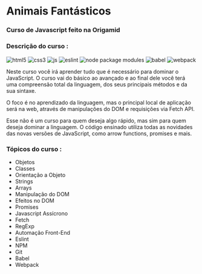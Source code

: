 # Animais Fantásticos

### Curso de Javascript feito na Origamid

### Descrição do curso :

<img align="center" alt="html5"
  src="https://img.shields.io/badge/HTML5-E34F26?style=for-the-badge&logo=html5&logoColor=white" />
<img align="center" alt="css3"
  src="https://img.shields.io/badge/CSS3-1572B6?style=for-the-badge&logo=css3&logoColor=white" />
<img align="center" alt="js"
  src="https://img.shields.io/badge/JavaScript-F7DF1E?style=for-the-badge&logo=javascript&logoColor=black" />
<img align="center" alt="eslint"
  src="https://img.shields.io/badge/ESLint-4B3263?style=for-the-badge&logo=eslint&logoColor=white" />
<img align="center" alt="node package modules"
  src="https://img.shields.io/badge/NPM-%23CB3837.svg?style=for-the-badge&logo=npm&logoColor=white" />
<img align="center" alt="babel"
  src="https://img.shields.io/badge/Babel-F9DC3e?style=for-the-badge&logo=babel&logoColor=black" />
<img align="center" alt="webpack"
  src="https://img.shields.io/badge/webpack-%238DD6F9.svg?style=for-the-badge&logo=webpack&logoColor=black" />

<p>Neste curso você irá aprender tudo que é necessário para dominar o JavaScript. O curso vai do básico ao avançado e ao final dele você terá uma compreensão total da linguagem, dos seus principais métodos e da sua sintaxe.

O foco é no aprendizado da linguagem, mas o principal local de aplicação será na web, através de manipulações do DOM e requisições via Fetch API.

Esse não é um curso para quem deseja algo rápido, mas sim para quem deseja dominar a linguagem. O código ensinado utiliza todas as novidades das novas versões de JavaScript, como arrow functions, promises e mais.</p>

### Tópicos do curso :

- Objetos
- Classes
- Orientação a Objeto
- Strings
- Arrays
- Manipulação do DOM
- Efeitos no DOM
- Promises
- Javascript Assícrono
- Fetch
- RegExp
- Automação Front-End
- Eslint
- NPM
- Git
- Babel
- Webpack
